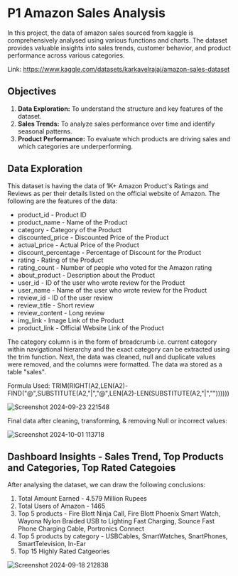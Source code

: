 # P1 Amazon Sales Analysis

In this project, the data of amazon sales sourced from kaggle is comprehensively analysed using various functions and charts. The dataset provides valuable insights into sales trends, customer behavior, and product performance across various categories.

Link: https://www.kaggle.com/datasets/karkavelrajaj/amazon-sales-dataset

## Objectives

1. **Data Exploration:** To understand the structure and key features of the dataset.
2. **Sales Trends:** To analyze sales performance over time and identify seasonal patterns.
3. **Product Performance:** To evaluate which products are driving sales and which categories are underperforming.

## Data Exploration

This dataset is having the data of 1K+ Amazon Product's Ratings and Reviews as per their details listed on the official website of Amazon. The following are the features of the data:
* product_id - Product ID
* product_name - Name of the Product
* category - Category of the Product
* discounted_price - Discounted Price of the Product
* actual_price - Actual Price of the Product
* discount_percentage - Percentage of Discount for the Product
* rating - Rating of the Product
* rating_count - Number of people who voted for the Amazon rating
* about_product - Description about the Product
* user_id - ID of the user who wrote review for the Product
* user_name - Name of the user who wrote review for the Product
* review_id - ID of the user review
* review_title - Short review
* review_content - Long review
* img_link - Image Link of the Product
* product_link - Official Website Link of the Product

The category column is in the form of breadcrumb i.e. current category within navigational hierarchy and the exact category can be extracted using the trim function. Next, the data was cleaned, null and duplicate values were removed, and the columns were formatted. The data wa stored as a table "sales".

Formula Used: TRIM(RIGHT(A2,LEN(A2)-FIND("@",SUBSTITUTE(A2,"|","@",LEN(A2)-LEN(SUBSTITUTE(A2,"|",""))))))

![Screenshot 2024-09-23 221548](https://github.com/user-attachments/assets/dc6edb39-8574-41d7-a4c2-a80715adc141)

Final data after cleaning, transforming, & removing Null or incorrect values:

![Screenshot 2024-10-01 113718](https://github.com/user-attachments/assets/555da63a-bab2-408d-9367-65feb7c00170)

## Dashboard Insights - Sales Trend, Top Products and Categories, Top Rated Categoies

After analysing the dataset, we can draw the following conclusions:

1. Total Amount Earned - 4.579 Million Rupees
2. Total Users of Amazon - 1465
3. Top 5 products - Fire Blott Ninja Call, Fire Blott Phoenix Smart Watch, Wayona Nylon Braided USB to Lighting Fast Charging, Sounce Fast Phone Charging Cable, Portronics Connect
4. Top 5 products by category - USBCables, SmartWatches, SnartPhones, SmartTelevision, In-Ear
5. Top 15 Highly Rated Catgeories

![Screenshot 2024-09-18 212838](https://github.com/user-attachments/assets/3e7a63b9-b3ad-42b8-971a-65f2580d08b3)


